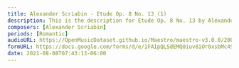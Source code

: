 ```yaml
---
title: Alexander Scriabin - Etude Op. 8 No. 13 (1)
description: This is the description for Etude Op. 8 No. 13 by Alexander Scriabin
composers: [Alexander Scriabin]
periods: [Romantic]
audioURL: https://OpenMusicDataset.github.io/Maestro/maestro-v3.0.0/2009/MIDI-Unprocessed_02_R1_2009_03-06_ORIG_MID--AUDIO_02_R1_2009_02_R1_2009_05_WAV.midi
formURL: https://docs.google.com/forms/d/e/1FAIpQLSdEMQ0iuv8iOr0xsbMc4SbFFiXRXUZacvGXuvzCiy8gjBQeyw/viewform
date: 2021-08-08T07:43:13-06:00
---
```

